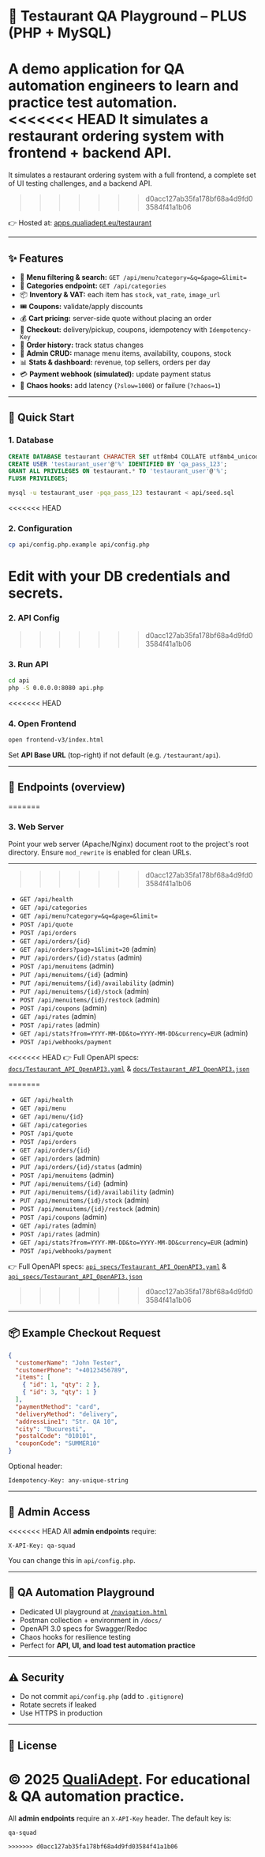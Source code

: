 # 🍕 Testaurant QA Playground – PLUS (PHP + MySQL)

A **demo application** for QA automation engineers to **learn and practice test automation**.  
<<<<<<< HEAD
It simulates a restaurant ordering system with **frontend + backend API**.
=======
It simulates a restaurant ordering system with a full frontend, a complete set of UI testing challenges, and a backend API.
>>>>>>> d0acc127ab35fa178bf68a4d9fd03584f41a1b06

👉 Hosted at: [apps.qualiadept.eu/testaurant](https://apps.qualiadept.eu/testaurant)

---

## ✨ Features
- 📝 **Menu filtering & search:** `GET /api/menu?category=&q=&page=&limit=`
- 🍔 **Categories endpoint:** `GET /api/categories`
- 📦 **Inventory & VAT:** each item has `stock`, `vat_rate`, `image_url`
- 🎟️ **Coupons:** validate/apply discounts
- 💰 **Cart pricing:** server-side quote without placing an order
- 🛒 **Checkout:** delivery/pickup, coupons, idempotency with `Idempotency-Key`
- 📜 **Order history:** track status changes
- 🔑 **Admin CRUD:** manage menu items, availability, coupons, stock
- 📊 **Stats & dashboard:** revenue, top sellers, orders per day
- 💳 **Payment webhook (simulated):** update payment status
- 🧪 **Chaos hooks:** add latency (`?slow=1000`) or failure (`?chaos=1`)

---

## 🚀 Quick Start

### 1. Database
```sql
CREATE DATABASE testaurant CHARACTER SET utf8mb4 COLLATE utf8mb4_unicode_ci;
CREATE USER 'testaurant_user'@'%' IDENTIFIED BY 'qa_pass_123';
GRANT ALL PRIVILEGES ON testaurant.* TO 'testaurant_user'@'%';
FLUSH PRIVILEGES;
```
```bash
mysql -u testaurant_user -pqa_pass_123 testaurant < api/seed.sql
```

<<<<<<< HEAD
### 2. Configuration
```bash
cp api/config.php.example api/config.php
```
Edit with your DB credentials and secrets.
=======
### 2. API Config
>>>>>>> d0acc127ab35fa178bf68a4d9fd03584f41a1b06

### 3. Run API
```bash
cd api
php -S 0.0.0.0:8080 api.php
```

<<<<<<< HEAD
### 4. Open Frontend
```bash
open frontend-v3/index.html
```
Set **API Base URL** (top-right) if not default (e.g. `/testaurant/api`).

---

## 📡 Endpoints (overview)
=======
### 3. Web Server

Point your web server (Apache/Nginx) document root to the project's root directory.
Ensure `mod_rewrite` is enabled for clean URLs.

---
>>>>>>> d0acc127ab35fa178bf68a4d9fd03584f41a1b06

- `GET /api/health`
- `GET /api/categories`
- `GET /api/menu?category=&q=&page=&limit=`
- `POST /api/quote`
- `POST /api/orders`
- `GET /api/orders/{id}`
- `GET /api/orders?page=1&limit=20` (admin)
- `PUT /api/orders/{id}/status` (admin)
- `POST /api/menuitems` (admin)
- `PUT /api/menuitems/{id}` (admin)
- `PUT /api/menuitems/{id}/availability` (admin)
- `PUT /api/menuitems/{id}/stock` (admin)
- `POST /api/menuitems/{id}/restock` (admin)
- `POST /api/coupons` (admin)
- `GET /api/rates` (admin)
- `POST /api/rates` (admin)
- `GET /api/stats?from=YYYY-MM-DD&to=YYYY-MM-DD&currency=EUR` (admin)
- `POST /api/webhooks/payment`

<<<<<<< HEAD
👉 Full OpenAPI specs: [`docs/Testaurant_API_OpenAPI3.yaml`](docs/Testaurant_API_OpenAPI3.yaml) & [`docs/Testaurant_API_OpenAPI3.json`](docs/Testaurant_API_OpenAPI3.json)

=======
* `GET /api/health`
* `GET /api/menu`
* `GET /api/menu/{id}`
* `GET /api/categories`
* `POST /api/quote`
* `POST /api/orders`
* `GET /api/orders/{id}`
* `GET /api/orders` (admin)
* `PUT /api/orders/{id}/status` (admin)
* `POST /api/menuitems` (admin)
* `PUT /api/menuitems/{id}` (admin)
* `PUT /api/menuitems/{id}/availability` (admin)
* `PUT /api/menuitems/{id}/stock` (admin)
* `POST /api/menuitems/{id}/restock` (admin)
* `POST /api/coupons` (admin)
* `GET /api/rates` (admin)
* `POST /api/rates` (admin)
* `GET /api/stats?from=YYYY-MM-DD&to=YYYY-MM-DD&currency=EUR` (admin)
* `POST /api/webhooks/payment`

👉 Full OpenAPI specs: [`api_specs/Testaurant_API_OpenAPI3.yaml`](https://www.google.com/search?q=api_specs/Testaurant_API_OpenAPI3.yaml) & [`api_specs/Testaurant_API_OpenAPI3.json`](https://www.google.com/search?q=api_specs/Testaurant_API_OpenAPI3.json)

>>>>>>> d0acc127ab35fa178bf68a4d9fd03584f41a1b06
---

## 📦 Example Checkout Request
```json
{
  "customerName": "John Tester",
  "customerPhone": "+40123456789",
  "items": [
    { "id": 1, "qty": 2 },
    { "id": 3, "qty": 1 }
  ],
  "paymentMethod": "card",
  "deliveryMethod": "delivery",
  "addressLine1": "Str. QA 10",
  "city": "București",
  "postalCode": "010101",
  "couponCode": "SUMMER10"
}
```
Optional header:
```
Idempotency-Key: any-unique-string
```

---

## 🔑 Admin Access
<<<<<<< HEAD
All **admin endpoints** require:
```
X-API-Key: qa-squad
```
You can change this in `api/config.php`.

---

## 🧪 QA Automation Playground
- Dedicated UI playground at [`/navigation.html`](https://apps.qualiadept.eu/testaurant/navigation.html)  
- Postman collection + environment in `/docs/`  
- OpenAPI 3.0 specs for Swagger/Redoc  
- Chaos hooks for resilience testing  
- Perfect for **API, UI, and load test automation practice**

---

## ⚠️ Security
- Do not commit `api/config.php` (add to `.gitignore`)
- Rotate secrets if leaked
- Use HTTPS in production

---

## 📄 License
© 2025 [QualiAdept](https://qualiadept.eu). For educational & QA automation practice.  
=======

All **admin endpoints** require an `X-API-Key` header.
The default key is:

```
qa-squad
```

`````
>>>>>>> d0acc127ab35fa178bf68a4d9fd03584f41a1b06
